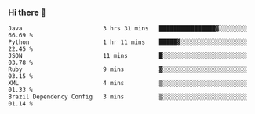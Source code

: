 ### Hi there 👋

<!--START_SECTION:waka-->

```text
Java                       3 hrs 31 mins   ████████████████▓░░░░░░░░   66.69 %
Python                     1 hr 11 mins    █████▓░░░░░░░░░░░░░░░░░░░   22.45 %
JSON                       11 mins         █░░░░░░░░░░░░░░░░░░░░░░░░   03.78 %
Ruby                       9 mins          ▓░░░░░░░░░░░░░░░░░░░░░░░░   03.15 %
XML                        4 mins          ▒░░░░░░░░░░░░░░░░░░░░░░░░   01.33 %
Brazil Dependency Config   3 mins          ▒░░░░░░░░░░░░░░░░░░░░░░░░   01.14 %
```

<!--END_SECTION:waka-->

<!--
**jerry-shao/jerry-shao** is a ✨ _special_ ✨ repository because its `README.md` (this file) appears on your GitHub profile.

Here are some ideas to get you started:

- 🔭 I’m currently working on ...
- 🌱 I’m currently learning ...
- 👯 I’m looking to collaborate on ...
- 🤔 I’m looking for help with ...
- 💬 Ask me about ...
- 📫 How to reach me: ...
- 😄 Pronouns: ...
- ⚡ Fun fact: ...
-->
